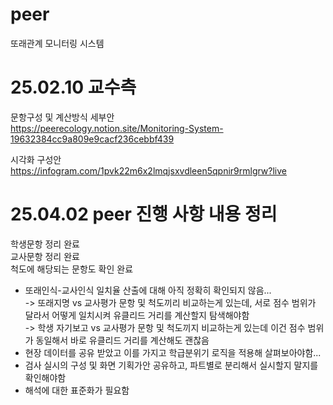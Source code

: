 # peer
또래관계 모니터링 시스템

# 25.02.10 교수측
문항구성 및 계산방식 세부안  
https://peerecology.notion.site/Monitoring-System-19632384cc9a809e9cacf236cebbf439

시각화 구성안  
https://infogram.com/1pvk22m6x2lmqjsxvdleen5qpnir9rmlgrw?live

# 25.04.02 peer 진행 사항 내용 정리  
학생문항 정리 완료  
교사문항 정리 완료  
척도에 해당되는 문항도 확인 완료  
* 또래인식-교사인식 일치율 산출에 대해 아직 정확히 확인되지 않음...  
-> 또래지명 vs 교사평가 문항 및 척도끼리 비교하는게 있는데, 서로 점수 범위가 달라서 어떻게 일치시켜 유클리드 거리를 계산할지 탐색해야함  
-> 학생 자기보고 vs 교사평가 문항 및 척도끼지 비교하는게 있는데 이건 점수 범위가 동일해서 바로 유클리드 거리를 계산해도 괜찮음  
* 현장 데이터를 공유 받았고 이를 가지고 학급분위기 로직을 적용해 살펴보아야함...  
* 검사 실시의 구성 및 화면 기획가안 공유하고, 파트별로 분리해서 실시할지 말지를 확인해야함  
* 해석에 대한 표준화가 필요함  
